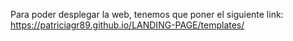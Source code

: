 Para poder desplegar la web, tenemos que poner el siguiente link: 
https://patriciagr89.github.io/LANDING-PAGE/templates/